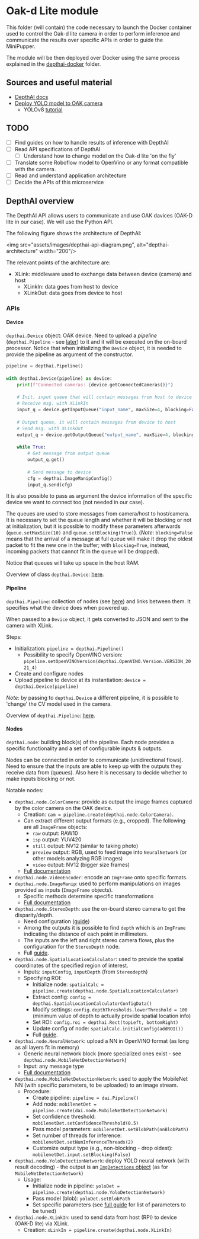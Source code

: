 # Oak-d Lite module

This folder (will contain) the code necessary to launch the Docker container used to control the Oak-d lite camera in order to perform inference and communicate the results over specific APIs in order to guide the MiniPupper.

The module will be then deployed over Docker using the same process explained in the [depthai-docker](../depthai-docker/) folder.

## Sources and useful material

- [DepthAI docs](https://docs.luxonis.com/projects/api/en/latest/)
- [Deploy YOLO model to OAK camera](https://docs.roboflow.com/deploy/luxonis-oak)
  - YOLOv8 [tutorial](https://github.com/luxonis/depthai-ml-training/blob/master/colab-notebooks/YoloV8_training.ipynb)

## TODO

- [ ] Find guides on how to handle results of inference with DepthAI
- [ ] Read API specifications of DepthAI
  - [ ] Understand how to change model on the Oak-d lite 'on the fly'
- [ ] Translate some Roboflow model to OpenVino or any format compatible with the camera.
- [ ] Read and understand application architecture
- [ ] Decide the APIs of this microservice

## DepthAI overview

The DepthAI API allows users to communicate and use OAK davices (OAK-D lite in our case).
We will use the Python API.

The following figure shows the architecture of DepthAI:

<img src="assets/images/depthai-api-diagram.png", alt="depthai-architecture" width="200"/>

The relevant points of the architecture are:

- XLink: middleware used to exchange data between device (camera) and host
  - XLinkIn: data goes from host to device
  - XLinkOut: data goes from device to host

### APIs

#### Device

`depthai.Device` object: OAK device.
Need to upload a *pipeline* (`depthai.Pipeline` - see [later](#pipeline)) to it and it will be executed on the on-board processor.
Notice that when initializing the `Device` object, it is needed to provide the pipeline as argument of the constructor.

```python
pipeline = depthai.Pipeline()

with depthai.Device(pipeline) as device:
    print(f"Connected cameras: {device.getConnectedCameras()}")

    # Init. input queue that will contain messages from host to device
    # Receive msg. with XLinkIn
    input_q = device.getInputQueue("input_name", maxSize=4, blocking=False)

    # Output queue, it will contain messages from device to host
    # Send msg. with XLinkOut
    output_q = device.getOutputQueue("output_name", maxSize=4, blocking=False)

    while True:
        # Get message from output queue
        output_q.get()

        # Send message to device
        cfg = depthai.ImageManipConfig()
        input_q.send(cfg)
```

It is also possible to pass as argument the device information of the specific device we want to connect too (not needed in our case).

The queues are used to store messages from camera/host to host/camera.
It is necessary to set the queue length and whether it will be blocking or not at initialization, but it is possible to modify these parameters afterwards (`queue.setMaxSize(10)` and `queue.setBlocking(True)`).
(*Note*: `blocking=False` means that the arrival of a message at full queue will make it drop the oldest packet to fit the new one in the buffer; with `blocking=True`, instead, incoming packets that cannot fit in the queue will be dropped).

Notice that queues will take up space in the host RAM.

Overview of class `depthai.Device`: [here](https://docs.luxonis.com/projects/api/en/latest/components/device/#reference).

#### Pipeline

`depthai.Pipeline`: collection of nodes (see [here](#nodes)) and links between them.
It specifies what the device does when powered up.

When passed to a `Device` object, it gets converted to JSON and sent to the camera with XLink.

Steps:

- Initialization: `pipeline = depthai.Pipeline()`
  - Possibility to specify OpenVINO version: `pipeline.setOpenVINOVersion(depthai.OpenVINO.Version.VERSION_2021_4)`
- Create and configure nodes
- Upload pipeline to device at its instantiation: `device = depthai.Device(pipeline)`

*Note*: by passing to `depthai.Device` a different pipeline, it is possible to 'change' the CV model used in the camera.

Overview of `depthai.Pipeline`: [here](https://docs.luxonis.com/projects/api/en/latest/components/pipeline/#reference).

#### Nodes

`depthai.node`: building block(s) of the pipeline.
Each node provides a specific functionality and a set of configurable inputs & outputs.

Nodes can be connected in order to communicate (unidirectional flows).
Need to ensure that the inputs are able to keep up with the outputs they receive data from (queues).
Also here it is necessary to decide whether to make inputs blocking or not.

Notable nodes:

- `depthai.node.ColorCamera`: provide as output the image frames captured by the color camera on the OAK device.
  - Creation: `cam = pipeline.create(depthai.node.ColorCamera)`.
  - Can extract different output formats (e.g., cropped). The following are all `ImageFrame` objects:
    - `raw` output: RAW10
    - `isp` output: YUV420
    - `still` output: NV12 (similar to taking photo)
    - `preview` output: RGB, used to feed image into `NeuralNetwork` (or other models analyzing RGB images)
    - `video` output: NV12 (bigger size frames)
  - [Full documentation](https://docs.luxonis.com/projects/api/en/latest/components/nodes/color_camera/#colorcamera)
- `depthai.node.VideoEncoder`: encode an `ImgFrame` onto specific formats.
- `depthai.node.ImageManip`: used to perform manipulations on images provided as inputs (`ImageFrame` objects).
  - Specific methods determine specific transformations
  - [Full documentation](https://docs.luxonis.com/projects/api/en/latest/components/nodes/image_manip/#imagemanip)
- `depthai.node.StereoDepth`: use the on-board stereo camera to get the disparity/depth.
  - Need configuration ([guide](https://docs.luxonis.com/projects/api/en/latest/tutorials/configuring-stereo-depth/#configuring-stereo-depth))
  - Among the outputs it is possible to find `depth` which is an `ImgFrame` indicating the distance of each point in millimeters.
  - The inputs are the left and right stereo camera flows, plus the configuration for the `StereoDepth` node.
  - Full [guide](https://docs.luxonis.com/projects/api/en/latest/components/nodes/stereo_depth/#stereodepth).
- `depthai.node.SpatialLocationCalculator`: used to provide the spatial coordinates of the specified region of interest.
  - Inputs: `inputConfig`, `inputDepth` (from `Stereodepth`)
  - Specifying ROI:
    - Initialize node: `spatialCalc = pipeline.create(depthai.node.SpatialLocationCalculator)`
    - Extract config: `config = depthai.SpatialLocationCalculatorConfigData()`
    - Modify settings: `config.depthThresholds.lowerThreshold = 100` (minimum value of depth to actually provide spatial location info)
    - Set ROI: `config.roi = depthai.Rect(topLeft, bottomRight)`
    - Update config of node: `spatialCalc.initialConfig(addROI())`
    - Full [guide](https://docs.luxonis.com/projects/api/en/latest/components/nodes/spatial_location_calculator/#spatiallocationcalculator).
- `depthai.node.NeuralNetwork`: upload a NN in OpenVINO format (as long as all layers fit in memory)
  - Generic neural network block (more specialized ones exist - see `depthai.node.MobileNetDetectionNetwork`)
  - Input: any message type
  - [Full documentation](https://docs.luxonis.com/projects/api/en/latest/components/nodes/neural_network/#neuralnetwork)
- `depthai.node.MobileNetDetectionNetwork`: used to apply the MobileNet NN (with specific parameters, to be uploaded) to an image stream.
  - Procedure:
    - Create pipeline: `pipeline = dai.Pipeline()`
    - Add node: `mobilenetDet = pipeline.create(dai.node.MobileNetDetectionNetwork)`
    - Set confidence threshold: `mobilenetDet.setConfidenceThreshold(0.5)`
    - Pass model parameters: `mobilenetDet.setBlobPath(nnBlobPath)`
    - Set number of threads for inference: `mobilenetDet.setNumInferenceThreads(2)`
    - Customize output type (e.g., non-blocking - drop oldest): `mobilenetDet.input.setBlocking(False)`
- `depthai.node.YoloDetectionNetwork`: deploy YOLO neural network (with result decoding) - the output is an [`ImgDetections` object](https://docs.luxonis.com/projects/api/en/latest/components/messages/img_detections/#imgdetections) (as for `MobileNetDetectionNetwork`)
  - Usage:
    - Initialize node in pipeline: `yoloDet = pipeline.create(depthai.node.YoloDetectionNetwork)`
    - Pass model (blob): `yoloDet.setBlobPath`
    - Set specific parameters (see [full guide](https://docs.luxonis.com/projects/api/en/latest/components/nodes/yolo_detection_network/#yolodetectionnetwork) for list of parameters to be tuned)
- `depthai.node.XLinkIn`: used to send data from host (RPi) to device (OAK-D lite) via XLink.
  - Creation: `xLinkIn = pipeline.create(depthai.node.XLinkIn)`
